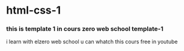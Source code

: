 # html-css-1
### this is template 1 in cours zero web school template-1
i learn with elzero web school u can whatch this cours free in youtube
